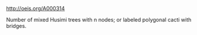 http://oeis.org/A000314

Number of mixed Husimi trees with n nodes; or labeled polygonal cacti with bridges.
